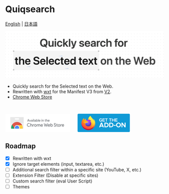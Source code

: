 # Quiqsearch

[English](/README.md) | [日本語](/README.ja.md)

![hero](/docs/images/hero.gif)

- Quickly search for the Selected text on the Web.
- Rewritten with [wxt](https://github.com/wxt-dev/wxt) for the Manifest V3 from [V2](https://github.com/ergofriend/Quiqsearch/tree/v2).
- [Chrome Web Store](https://chrome.google.com/webstore/detail/quiqserch/aemnbkipehpanmmiicmofabkfllcmajj)

<br />

[![chrome](/docs/images/brands/chrome.png)](https://chromewebstore.google.com/detail/quiqsearch/aemnbkipehpanmmiicmofabkfllcmajj)
&nbsp;&nbsp;&nbsp;&nbsp;
[![firefox](/docs/images/brands/firefox.png)](https://addons.mozilla.org/firefox/addon/quiqsearch/)


## Roadmap

- [x] Rewritten with wxt
- [x] Ignore target elements (input, textarea, etc.)
- [ ] Additional search filter within a specific site (YouTube, X, etc.)
- [ ] Extension Filter (Disable at specific sites)
- [ ] Custom search filter (eval User Script)
- [ ] Themes
